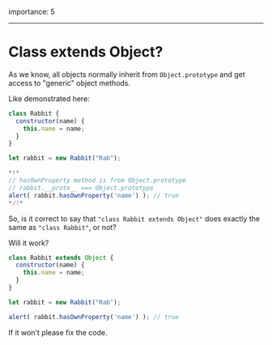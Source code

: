 importance: 5

---

# Class extends Object?

As we know, all objects normally inherit from `Object.prototype` and get access to "generic" object methods.

Like demonstrated here:

```js run
class Rabbit {
  constructor(name) {
    this.name = name;
  }
}

let rabbit = new Rabbit("Rab");

*!*
// hasOwnProperty method is from Object.prototype
// rabbit.__proto__ === Object.prototype
alert( rabbit.hasOwnProperty('name') ); // true
*/!*
```

So, is it correct to say that `"class Rabbit extends Object"` does exactly the same as `"class Rabbit"`, or not?

Will it work?

```js
class Rabbit extends Object {
  constructor(name) {
    this.name = name;
  }
}

let rabbit = new Rabbit("Rab");

alert( rabbit.hasOwnProperty('name') ); // true
```

If it won't please fix the code. 
